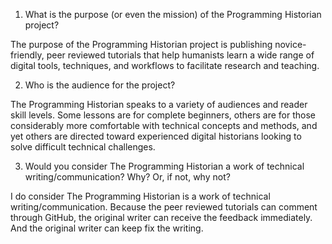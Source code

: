 1. What is the purpose (or even the mission) of the Programming Historian project?
   
The purpose of the Programming Historian project is publishing novice-friendly, peer reviewed tutorials that help humanists learn a wide range of digital tools, techniques, and workflows to facilitate research and teaching. 


2. Who is the audience for the project?
  
 The Programming Historian speaks to a variety of audiences and reader skill levels. Some lessons are for complete beginners, others are for those considerably more comfortable with technical concepts and methods, and yet others are directed toward experienced digital historians looking to solve difficult technical challenges.


3. Would you consider The Programming Historian a work of technical writing/communication? Why? Or, if not, why not?
  
 I do consider The Programming Historian is a work of technical writing/communication. Because the peer reviewed tutorials can comment through GitHub, the original writer can receive the feedback immediately. And the original writer can keep fix the writing.
